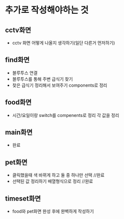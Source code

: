 # 추가로 작성해야하는 것
## cctv화면
- cctv 화면 어떻게 나올지 생각하기(일단 다른거 먼저하기)
## find화면
- 블루투스 연결
- 블루투스를 통해 주변 급식기 찾기
- 찾은 급식기 정리해서 보여주기 components로 정리
## food화면
- 시간/요일이랑 switch를 compenents로 정리 각 값을 정리
## main화면
- 완료
## pet화면
- 클릭했을때 색 바뀌게 하고 둘 중 하나만 선택 //완료
- 선택된 값 정리하기 배열형식으로 정리 //완료
## timeset화면
- food와 pet화면 완성 후에 완벽하게 작성하기
